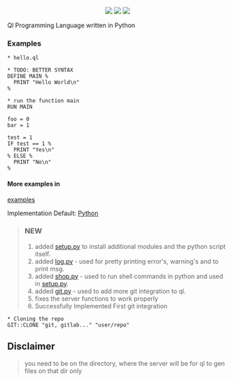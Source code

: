 <p align="center">
  <a href="https://github.com/paradise-theme/paradise/stargazers"><img src="https://img.shields.io/github/stars/nathan-the-coder/QLang?colorA=151515&colorB=B66467&style=for-the-badge&logo=starship"></a>
  <a href="https://github.com/paradise-theme/paradise/issues"><img src="https://img.shields.io/github/issues/nathan-the-coder/QLang?colorA=151515&colorB=8C977D&style=for-the-badge&logo=bugatti"></a>
  <a href="https://github.com/paradise-theme/paradise/network/members"><img src="https://img.shields.io/github/forks/nathan-the-coder/QLang?colorA=151515&colorB=D9BC8C&style=for-the-badge&logo=github"></a>
</p>

Ql Programming Language written in Python

### Examples
```
* hello.ql

* TODO: BETTER SYNTAX
DEFINE MAIN % 
  PRINT "Hello World\n" 
%

* run the function main
RUN MAIN 

foo = 0
bar = 1 

test = 1
IF test == 1 %
  PRINT "Yes\n"
% ELSE %
  PRINT "No\n"
%
```

#### More examples in 
[examples](./examples/)

Implementation
  Default: [Python](https://python.org)


> ### NEW
>  1. added [setup.py](./setup.py) to install additional modules and the python script itself.
>  2. added [log.py](./scripts/log.py) - used for pretty printing error's, warning's and to print msg.
>  3. added [shop.py](./scripts/shop.py) - used to run shell commands in python and used in [setup.py](./setup.py). 
>  4. added [git.py](./scripts/git.py) - used to add more git integration to ql.
>  5. fixes the server functions to work properly
>  6. Successfully Implemented First git integration 



```ql
* Cloning the repo
GIT::CLONE "git, gitlab..." "user/repo"

```


## Disclaimer
> you need to be on the directory, where the server will be for ql to gen files on that dir only
